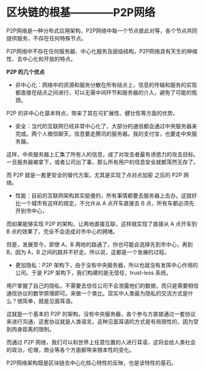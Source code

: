 # 区块链的根基————P2P网络

P2P网络是一种分布式应用架构，P2P网络中每一个节点彼此对等，各个节点共同提供服务，不存在任何特殊节点。

P2P网络中不存在任何服务器、中心化服务及层级结构，P2P网络具有天生的伸缩性、去中心化和开放的特点。

**P2P 的几个优点**

* 非中心化：网络中的资源和服务分散在所有结点上，信息的传输和服务的实现都直接在结点之间进行，可以无需中间环节和服务器的介入，避免了可能的瓶颈。

P2P 的非中心化基本特点，带来了其在可扩展性、健壮性等方面的优势。

* 安全：当代的互联网已经非常中心化了，大部分的通信都会通过中央服务器来完成。两个人微信聊天，信息要走腾讯的服务器。我的支付宝，也要走中央服务器。

这样，中央服务器上汇集了所有人的信息，成了对攻击者最有诱惑力的攻击目标。一旦服务器被拿下，或者公司出了事，那么所有用户的信息安全就都荡然无存了。

而 P2P 就是一套更安全的替代方案，尤其是实现了点对点加密 之后的 P2P 网络。

* 性能：目前的互联网架构其实挺傻的，所有事情都要去服务器上去办。这就好比一个城市有这样的规定，不允许从 A 点开车直接去 B 点，所有车都必须先开到市中心，

而如果能够实现 P2P 的架构，让两地直接互联，这样就实现了直接从 A 点开车到 B 点的效果了，完全不会造成对市中心的拥堵。

但是，发展至今，即使 A，B 两地的路通了，你也可能会选择先到市中心，再到 B，因为 A，B 之间的路并不好走。所以说，这都是一个发展的过程。

* 更加隐私：P2P 架构下，由于没有中央服务器，所以也就没有发挥中心作用的公司。于是 P2P 架构下，我们构建的是无信任，trust-less 系统。

用户掌握了自己的隐私，不需要去信任公司不会泄露他们的数据，而只是需要相信通信协议的数学原理即可。来做一个类比。现实中人类最为隐私的交流方式是什么？很简单，就是见面耳语。

这就是一个基本的 P2P 的架构，没有中央服务器，各个参与方直接通过一套协议来进行沟通，这套协议就是人类语言。这种见面耳语的方式是有局限性的，因为受到肉身距离的限制。

而通过 P2P 网络，我们可以和世界上任意位置的人进行耳语，这将会给人类社会的政治，伦理，商业等各个方面都带来根本性的变化。

P2P网络架构既是区块链去中心化核心特性的反映，也是该特性的基石。
